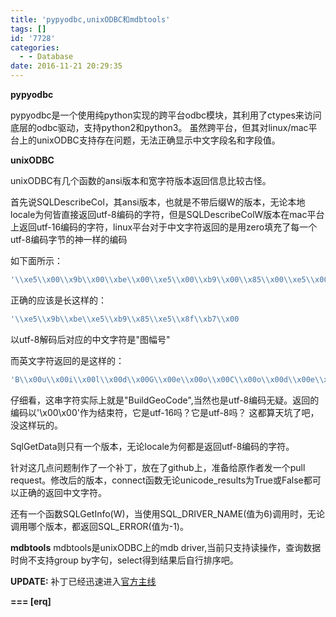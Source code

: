 ```yaml
---
title: 'pypyodbc,unixODBC和mdbtools'
tags: []
id: '7728'
categories:
  - - Database
date: 2016-11-21 20:29:35
---
```



<!-- more -->
**pypyodbc**

pypyodbc是一个使用纯python实现的跨平台odbc模块，其利用了ctypes来访问底层的odbc驱动，支持python2和python3。
虽然跨平台，但其对linux/mac平台上的unixODBC支持存在问题，无法正确显示中文字段名和字段值。

**unixODBC**

unixODBC有几个函数的ansi版本和宽字符版本返回信息比较古怪。

首先说SQLDescribeCol，其ansi版本，也就是不带后缀W的版本，无论本地locale为何皆直接返回utf-8编码的字符，但是SQLDescribeColW版本在mac平台上返回utf-16编码的字符，linux平台对于中文字符返回的是用zero填充了每一个utf-8编码字节的神一样的编码

如下面所示：
```js
'\\xe5\\x00\\x9b\\x00\\xbe\\x00\\xe5\\x00\\xb9\\x00\\x85\\x00\\xe5\\x00\\x8f\\x00\\xb7\\x00\\x00\\x00'
```
正确的应该是长这样的：
```js
'\\xe5\\x9b\\xbe\\xe5\\xb9\\x85\\xe5\\x8f\\xb7\\x00
```
以utf-8解码后对应的中文字符是"图幅号"

而英文字符返回的是这样的：
```js
'B\\x00u\\x00i\\x00l\\x00d\\x00G\\x00e\\x00o\\x00C\\x00o\\x00d\\x00e\\x00\\x00'
```
仔细看，这串字符实际上就是"BuildGeoCode",当然也是utf-8编码无疑。返回的编码以'\\x00\\x00'作为结束符，它是utf-16吗？它是utf-8吗？
这都算天坑了吧，没这样玩的。

SqlGetData则只有一个版本，无论locale为何都是返回utf-8编码的字符。

针对这几点问题制作了一个补丁，放在了github上，准备给原作者发一个pull request。修改后的版本，connect函数无论unicode_results为True或False都可以正确的返回中文字符。

还有一个函数SQLGetInfo(W)，当使用SQL_DRIVER_NAME(值为6)调用时，无论调用哪个版本，都返回SQL_ERROR(值为-1)。

**mdbtools**
mdbtools是unixODBC上的mdb driver,当前只支持读操作，查询数据时尙不支持group by字句，select得到结果后自行排序吧。

**UPDATE:**
补丁已经迅速进入[官方主线](https://github.com/jiangwen365/pypyodbc)

**\===
\[erq\]**